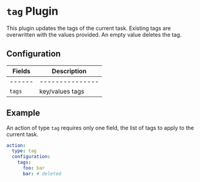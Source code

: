 # `tag` Plugin

This plugin updates the tags of the current task. Existing tags are overwritten with the values provided. An empty value deletes the tag.

## Configuration

|Fields|Description
| ---    | ---             |
| ------ | --------------- |
| `tags` | key/values tags |

## Example

An action of type `tag` requires only one field, the list of tags to apply to the current task.

```yaml
action:
  type: tag
  configuration:
    tags:
      foo: bar
      bar: # deleted

```

